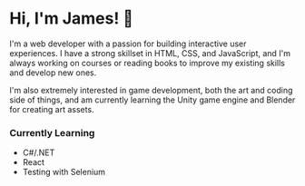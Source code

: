 # Hi, I'm James! 👋
I'm a web developer with a passion for building interactive user experiences. I have a strong skillset in HTML, CSS, and JavaScript, and I'm always working on courses or reading books to improve my existing skills and develop new ones.

I'm also extremely interested in game development, both the art and coding side of things, and am currently learning the Unity game engine and Blender for creating art assets.

### Currently Learning
- C#/.NET
- React
- Testing with Selenium

<!---
Kalebur/Kalebur is a ✨ special ✨ repository because its `README.md` (this file) appears on your GitHub profile.
You can click the Preview link to take a look at your changes.
--->
